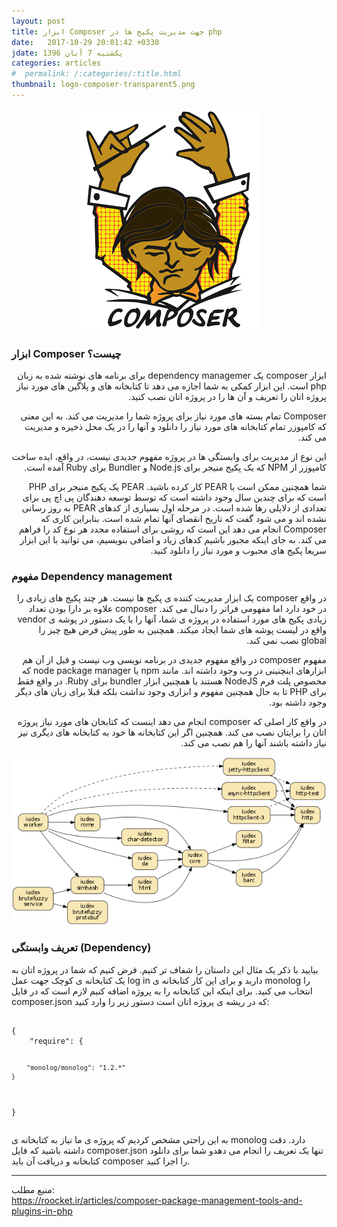 ```yaml
---
layout: post
title: ابزار Composer جهت مدیریت پکیج ها در php
date:   2017-10-29 20:01:42 +0330
jdate: یکشنبه 7 آبان 1396
categories: articles
#  permalink: /:categories/:title.html
thumbnail: logo-composer-transparent5.png
---
```

<div align="center">
<img src="/images/original/logo-composer-transparent5.png" alt="{{page.title}}" />
</div>
<h3>ابزار Composer چیست؟</h3>
<p dir="rtl">ابزار composer یک dependency managemer برای برنامه های نوشته شده به زبان php است. این ابزار کمکی به شما اجازه می دهد تا کتابخانه های و پلاگین های مورد نیاز پروژه اتان را تعریف و آن ها را در پروژه اتان نصب کنید.</p> <p dir="rtl">Composer   تمام بسته های مورد نیاز برای پروژه شما را مدیریت می کند. به این معنی که کامپوزر تمام کتابخانه های مورد نیاز را دانلود و آنها را در یک محل ذخیره و مدیریت می کند.</p> <p dir="rtl"> این نوع از مدیریت برای وابستگی ها در پروژه مفهوم جدیدی نیست، در واقع، ایده ساخت کامپوزر از NPM که یک پکیج منیجر برای Node.js و Bundler برای Ruby آمده است.</p> <p dir="rtl"> شما همچنین ممکن است با PEAR کار کرده باشید. PEAR یک پکیج منیجر برای PHP است که برای چندین سال وجود داشته است که توسط توسعه دهندگان پی اچ پی برای تعدادی از دلایلی رها شده است. در مرحله اول بسیاری از کدهای PEAR به روز رسانی نشده اند و می شود گفت که تاریخ انقضای آنها تمام شده است. بنابراین کاری که Composer انجام می دهد این است که روشی برای استفاده مجدد هر نوع کد را فراهم می کند. به جای اینکه مجبور باشیم کدهای زیاد و اضافی بنویسیم، می توانید با این ابزار سریعا پکیج های محبوب و مورد نیاز را دانلود کنید.
</p>

<h3>مفهوم Dependency management</h3>
<p dir="rtl">در واقع composer یک ابزار مدیریت کننده ی پکیج ها نیست. هر چند پکیج های زیادی را در خود دارد اما مفهومی فراتر را دنبال می کند. composer علاوه بر دارا بودن تعداد زیادی پکیج های مورد استفاده در پروژه ی شما، آنها را با یک دستور در پوشه ی vendor واقع در لیست پوشه های شما ایجاد میکند. همچنین به طور پیش فرض هیچ چیز را global نصب نمی کند.</p> <p dir="rtl">مفهوم composer در واقع مفهوم جدیدی در برنامه نویسی وب نیست و قبل از آن هم ابزارهای اینچنینی در وب وجود داشته اند. مانند npm یا node package manager که مخصوص پلت فرم NodeJS هستند یا همچنین ابزار bundler برای Ruby. در واقع فقط برای PHP تا به حال همچنین مفهوم و ابزاری وجود نداشت بلکه قبلا برای زبان های دیگر وجود داشته بود.</p> <p dir="rtl">در واقع کار اصلی که composer انجام می دهد اینست که کتابخان های مورد نیاز پروژه اتان را برایتان نصب می کند. همچنین اگر این کتابخانه ها خود به کتابخانه های دیگری نیز نیاز داشته باشند آنها را هم نصب می کند.
</p>

<div align="center">
<img src="/images/original/iudex.png" alt="{{page.title}}" />
</div>

<h3>تعریف وابستگی (Dependency)</h3>بیایید با ذکر یک مثال این داستان را شفاف تر کنیم. فرض کنیم که شما در پروژه اتان به یک کتابخانه ی کوچک جهت عمل log in دارید و برای این کار کتابخانه ی monolog را انتخاب می کنید. برای اینکه این کتابخانه را به پروژه اضافه کنیم لازم است که در فایل composer.json که در ریشه ی پروژه اتان است دستور زیر را وارد کنید:
<pre><code class="language-php line-numbers">
{
    "require": {

        "monolog/monolog": "1.2.*"
    }
}
</code></pre>
<p>
به این راحتی مشخص کردیم که پروژه ی ما نیاز به کتابخانه ی monolog دارد. دقت داشته باشید که فایل composer.json تنها یک تعریف را انجام می دهدو شما برای دانلود کتابخانه و دریافت آن باید composer را اجرا کنید.
</p>

<hr>
<p>
<div>منبع مطلب:</div>
<div align="left">
<a href="https://roocket.ir/articles/composer-package-management-tools-and-plugins-in-php" target="_blank" >
https://roocket.ir/articles/composer-package-management-tools-and-plugins-in-php
</a>
</div>
</p>